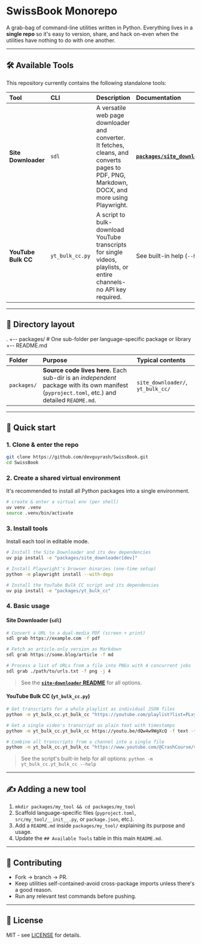 # SwissBook Monorepo

A grab-bag of command-line utilities written in Python. Everything lives in a **single repo** so it's easy to version, share, and hack on-even when the utilities have nothing to do with one another.

---

## 🛠️ Available Tools

This repository currently contains the following standalone tools:

| Tool                | CLI             | Description                                                                                                                                   | Documentation                                                                  |
| :------------------ | :-------------- | :-------------------------------------------------------------------------------------------------------------------------------------------- | :----------------------------------------------------------------------------- |
| **Site Downloader** | `sdl`           | A versatile web page downloader and converter. It fetches, cleans, and converts pages to PDF, PNG, Markdown, DOCX, and more using Playwright. | [**`packages/site_downloader/README.md`**](packages/site_downloader/README.md) |
| **YouTube Bulk CC** | `yt_bulk_cc.py` | A script to bulk-download YouTube transcripts for single videos, playlists, or entire channels-no API key required.                           | See built-in help (`--help`)                                                   |

---

## 📁 Directory layout

.
+-- packages/ # One sub-folder per language-specific package or library
+-- README.md

| Folder      | Purpose                                                                                                                                       | Typical contents                  |
| :---------- | :-------------------------------------------------------------------------------------------------------------------------------------------- | :-------------------------------- |
| `packages/` | **Source code lives here.** Each sub-dir is an _independent_ package with its own manifest (`pyproject.toml`, etc.) and detailed `README.md`. | `site_downloader/`, `yt_bulk_cc/` |

---

## 🚀 Quick start

### 1. Clone & enter the repo

```bash
git clone https://github.com/devguyrash/SwissBook.git
cd SwissBook
```

### 2. Create a shared virtual environment

It's recommended to install all Python packages into a single environment.

```bash
# create & enter a virtual env (per shell)
uv venv .venv
source .venv/bin/activate
```

### 3. Install tools

Install each tool in editable mode.

```bash
# Install the Site Downloader and its dev dependencies
uv pip install -e "packages/site_downloader[dev]"

# Install Playwright's browser binaries (one-time setup)
python -m playwright install --with-deps

# Install the YouTube Bulk CC script and its dependencies
uv pip install -e "packages/yt_bulk_cc"
```

### 4. Basic usage

#### Site Downloader (`sdl`)

```bash
# Convert a URL to a dual-media PDF (screen + print)
sdl grab https://example.com -f pdf

# Fetch an article-only version as Markdown
sdl grab https://some.blog/article -f md

# Process a list of URLs from a file into PNGs with 4 concurrent jobs
sdl grab ./path/to/urls.txt -f png -j 4
```

> See the [**`site-downloader` README**](packages/site_downloader/README.md) for all options.

#### YouTube Bulk CC (`yt_bulk_cc.py`)

```bash
# Get transcripts for a whole playlist as individual JSON files
python -m yt_bulk_cc.yt_bulk_cc "https://youtube.com/playlist?list=PLxyz123" -f json

# Get a single video's transcript as plain text with timestamps
python -m yt_bulk_cc.yt_bulk_cc https://youtu.be/dQw4w9WgXcQ -f text -t

# Combine all transcripts from a channel into a single file
python -m yt_bulk_cc.yt_bulk_cc "https://www.youtube.com/@CrashCourse/videos" -f text -C combined_transcripts
```

> See the script's built-in help for all options: `python -m yt_bulk_cc.yt_bulk_cc --help`

---

## ✍️ Adding a new tool

1. `mkdir packages/my_tool && cd packages/my_tool`
2. Scaffold language-specific files (`pyproject.toml`, `src/my_tool/__init__.py`, or `package.json`, etc.).
3. Add a `README.md` inside `packages/my_tool/` explaining its purpose and usage.
4. Update the `## Available Tools` table in this main `README.md`.

---

## 🤝 Contributing

- Fork → branch → PR.
- Keep utilities self-contained-avoid cross-package imports unless there's a good reason.
- Run any relevant test commands before pushing.

---

## 📝 License

MIT - see [LICENSE](LICENSE) for details.